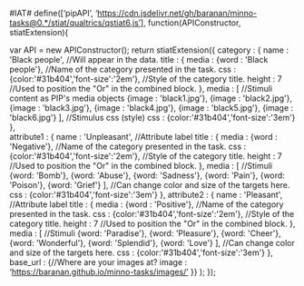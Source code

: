 #IAT#
define([‘pipAPI’, ‘https://cdn.jsdelivr.net/gh/baranan/minno-tasks@0.*/stiat/qualtrics/qstiat6.js’], function(APIConstructor, stiatExtension){

var API = new APIConstructor();
	  return stiatExtension({
	  category : { 
	    name : 'Black people', //Will appear in the data.
	    title : {
	      media : {word : 'Black people'}, //Name of the category presented in the task.
	      css : {color:'#31b404','font-size':'2em'}, //Style of the category title.
	      height : 7 //Used to position the "Or" in the combined block.
	    }, 
	    media : [ //Stimuli content as PIP's media objects
		    	{image : 'black1.jpg'}, 
			{image : 'black2.jpg'}, 
			{image : 'black3.jpg'}, 
			{image : 'black4.jpg'}, 
			{image : 'black5.jpg'}, 
			{image : 'black6.jpg'}
	    ], 
	    //Stimulus css (style)
	    css : {color:'#31b404','font-size':'3em'}
	  },	
attribute1 :
		{
		name : 'Unpleasant', //Attribute label
		title : {
			media : {word : 'Negative'}, //Name of the category presented in the task.
			css : {color:'#31b404','font-size':'2em'}, //Style of the category title.
			height : 7 //Used to position the "Or" in the combined block.
		}, 
		media : [ //Stimuli
			{word: 'Bomb'},
			{word: 'Abuse'},
			{word: 'Sadness'},
			{word: 'Pain'},
			{word: 'Poison'},
			{word: 'Grief'}
		], 
		//Can change color and size of the targets here.
		css : {color:'#31b404','font-size':'3em'}
		},
	attribute2 : 
		{
		name : 'Pleasant', //Attribute label
		title : {
			media : {word : 'Positive'}, //Name of the category presented in the task.
			css : {color:'#31b404','font-size':'2em'}, //Style of the category title.
			height : 7 //Used to position the "Or" in the combined block.
		}, 
		media : [ //Stimuli
			{word: 'Paradise'},
			{word: 'Pleasure'},
			{word: 'Cheer'},
			{word: 'Wonderful'},
			{word: 'Splendid'},
			{word: 'Love'}
		], 
		//Can change color and size of the targets here.
		css : {color:'#31b404','font-size':'3em'}
		},
base_url : {//Where are your images at? image : ‘https://baranan.github.io/minno-tasks/images/’ }} ); });
